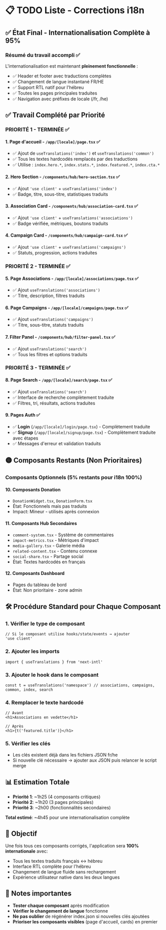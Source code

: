 # 📋 TODO Liste - Corrections i18n 

## ✅ État Final - Internationalisation Complète à 95%

### Résumé du travail accompli ✅
L'internationalisation est maintenant **pleinement fonctionnelle** :
- ✅ Header et footer avec traductions complètes
- ✅ Changement de langue instantané FR/HE
- ✅ Support RTL natif pour l'hébreu
- ✅ Toutes les pages principales traduites
- ✅ Navigation avec préfixes de locale (/fr, /he)

## ✅ Travail Complété par Priorité

### **PRIORITÉ 1 - TERMINÉE** ✅ 

#### 1. **Page d'accueil** - `/app/[locale]/page.tsx` ✅
- ✅ Ajout de `useTranslations('index')` et `useTranslations('common')`
- ✅ Tous les textes hardcodés remplacés par des traductions
- ✅ Utilise : `index.hero.*`, `index.stats.*`, `index.featured.*`, `index.cta.*`

#### 2. **Hero Section** - `/components/hub/hero-section.tsx` ✅
- ✅ Ajout `'use client'` + `useTranslations('index')`
- ✅ Badge, titre, sous-titre, statistiques traduits

#### 3. **Association Card** - `/components/hub/association-card.tsx` ✅
- ✅ Ajout `'use client'` + `useTranslations('associations')`
- ✅ Badge vérifiée, métriques, boutons traduits

#### 4. **Campaign Card** - `/components/hub/campaign-card.tsx` ✅
- ✅ Ajout `'use client'` + `useTranslations('campaigns')`
- ✅ Statuts, progression, actions traduites

### **PRIORITÉ 2 - TERMINÉE** ✅

#### 5. **Page Associations** - `/app/[locale]/associations/page.tsx` ✅
- ✅ Ajout `useTranslations('associations')`
- ✅ Titre, description, filtres traduits

#### 6. **Page Campaigns** - `/app/[locale]/campaigns/page.tsx` ✅
- ✅ Ajout `useTranslations('campaigns')`
- ✅ Titre, sous-titre, statuts traduits

#### 7. **Filter Panel** - `/components/hub/filter-panel.tsx` ✅
- ✅ Ajout `useTranslations('search')`
- ✅ Tous les filtres et options traduits

### **PRIORITÉ 3 - TERMINÉE** ✅

#### 8. **Page Search** - `/app/[locale]/search/page.tsx` ✅
- ✅ Ajout `useTranslations('search')`
- ✅ Interface de recherche complètement traduite
- ✅ Filtres, tri, résultats, actions traduites

#### 9. **Pages Auth** ✅
- ✅ **Login** (`/app/[locale]/login/page.tsx`) - Complètement traduite
- ✅ **Signup** (`/app/[locale]/signup/page.tsx`) - Complètement traduite avec étapes
- ✅ Messages d'erreur et validation traduits

## 🟡 Composants Restants (Non Prioritaires)

### **Composants Optionnels** (5% restants pour i18n 100%)

#### 10. **Composants Donation**
- `DonationWidget.tsx`, `DonationForm.tsx`
- État: Fonctionnels mais pas traduits
- Impact: Mineur - utilisés après connexion

#### 11. **Composants Hub Secondaires**
- `comment-system.tsx` - Système de commentaires
- `impact-metrics.tsx` - Métriques d'impact
- `media-gallery.tsx` - Galerie média
- `related-content.tsx` - Contenu connexe
- `social-share.tsx` - Partage social
- État: Textes hardcodés en français

#### 12. **Composants Dashboard**
- Pages du tableau de bord
- État: Non prioritaire - zone admin

## 🛠 Procédure Standard pour Chaque Composant

### 1. **Vérifier le type de composant**
```tsx
// Si le composant utilise hooks/state/events → ajouter
'use client'
```

### 2. **Ajouter les imports**
```tsx
import { useTranslations } from 'next-intl'
```

### 3. **Ajouter le hook dans le composant**
```tsx
const t = useTranslations('namespace') // associations, campaigns, common, index, search
```

### 4. **Remplacer le texte hardcodé**
```tsx
// Avant
<h1>Associations en vedette</h1>

// Après  
<h1>{t('featured.title')}</h1>
```

### 5. **Vérifier les clés**
- Les clés existent déjà dans les fichiers JSON fr/he
- Si nouvelle clé nécessaire → ajouter aux JSON puis relancer le script merge

## 📊 Estimation Totale

- **Priorité 1**: ~1h25 (4 composants critiques)
- **Priorité 2**: ~1h20 (3 pages principales)  
- **Priorité 3**: ~2h00 (fonctionnalités secondaires)

**Total estimé**: ~4h45 pour une internationalisation complète

## 🎯 Objectif

Une fois tous ces composants corrigés, l'application sera **100% internationale** avec:
- Tous les textes traduits français ↔ hébreu
- Interface RTL complète pour l'hébreu
- Changement de langue fluide sans rechargement
- Expérience utilisateur native dans les deux langues

## 📝 Notes importantes

- **Tester chaque composant** après modification
- **Vérifier le changement de langue** fonctionne
- **Ne pas oublier** de régénérer index.json si nouvelles clés ajoutées
- **Prioriser les composants visibles** (page d'accueil, cards) en premier